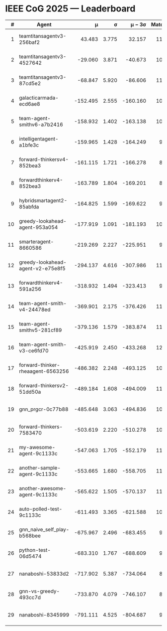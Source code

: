 # IEEE CoG 2025 — Leaderboard

| # | Agent | μ | σ | μ − 3σ | Matches | Updated |
|---:|---|---:|---:|---:|---:|---|
| 1 | teamtitansagentv3-256baf2 | 43.483 | 3.775 | 32.157 | 11320 | 2025-08-21 07:33 |
| 2 | teamtitansagentv3-4527642 | -29.060 | 3.871 | -40.673 | 10474 | 2025-08-21 07:33 |
| 3 | teamtitansagentv3-87cd5e2 | -68.847 | 5.920 | -86.606 | 11886 | 2025-08-21 07:33 |
| 4 | galacticarmada-ecd6ae8 | -152.495 | 2.555 | -160.160 | 10740 | 2025-08-21 07:33 |
| 5 | team-agent-smithv6-a7b2416 | -158.932 | 1.402 | -163.138 | 10680 | 2025-08-21 07:33 |
| 6 | intelligentagent-a1bfe3c | -159.965 | 1.428 | -164.249 | 9130 | 2025-08-21 07:33 |
| 7 | forward-thinkersv4-852bea3 | -161.115 | 1.721 | -166.278 | 8981 | 2025-08-21 07:33 |
| 8 | forwardthinkerv4-852bea3 | -163.789 | 1.804 | -169.201 | 8906 | 2025-08-21 07:33 |
| 9 | hybridsmartagent2-85abfda | -164.825 | 1.599 | -169.622 | 9767 | 2025-08-21 07:33 |
| 10 | greedy-lookahead-agent-953a054 | -177.919 | 1.091 | -181.193 | 10708 | 2025-08-21 07:33 |
| 11 | smarteragent-8660586 | -219.269 | 2.227 | -225.951 | 9664 | 2025-08-21 07:33 |
| 12 | greedy-lookahead-agent-v2-e75e8f5 | -294.137 | 4.616 | -307.986 | 11108 | 2025-08-21 07:33 |
| 13 | forwardthinkerv4-591a256 | -318.932 | 1.494 | -323.413 | 9486 | 2025-08-21 07:33 |
| 14 | team-agent-smith-v4-24478ed | -369.901 | 2.175 | -376.426 | 11662 | 2025-08-21 07:33 |
| 15 | team-agent-smithv5-281cf89 | -379.136 | 1.579 | -383.874 | 11580 | 2025-08-21 07:33 |
| 16 | team-agent-smith-v3-ce6fd70 | -425.919 | 2.450 | -433.268 | 12242 | 2025-08-21 07:33 |
| 17 | forward-thinker-rheaagent-6563256 | -486.382 | 2.248 | -493.125 | 10660 | 2025-08-21 07:33 |
| 18 | forward-thinkersv2-51dd50a | -489.184 | 1.608 | -494.009 | 11160 | 2025-08-21 07:33 |
| 19 | gnn_prgcr-0c77b88 | -485.648 | 3.063 | -494.836 | 10070 | 2025-08-21 07:33 |
| 20 | forward-thinkers-7583470 | -503.619 | 2.220 | -510.278 | 10420 | 2025-08-21 07:33 |
| 21 | my-awesome-agent-9c1133c | -547.063 | 1.705 | -552.179 | 11340 | 2025-08-21 07:33 |
| 22 | another-sample-agent-9c1133c | -553.665 | 1.680 | -558.705 | 11020 | 2025-08-21 07:33 |
| 23 | another-awesome-agent-9c1133c | -565.622 | 1.505 | -570.137 | 11640 | 2025-08-21 07:33 |
| 24 | auto-polled-test-9c1133c | -611.493 | 3.365 | -621.588 | 10580 | 2025-08-21 07:33 |
| 25 | gnn_naive_self_play-b568bee | -675.967 | 2.496 | -683.455 | 9040 | 2025-08-21 07:33 |
| 26 | python-test-06d5474 | -683.310 | 1.767 | -688.609 | 9170 | 2025-08-21 07:33 |
| 27 | nanaboshi-53833d2 | -717.902 | 5.387 | -734.064 | 8610 | 2025-08-21 07:33 |
| 28 | gnn-vs-greedy-493cc7d | -733.870 | 4.079 | -746.107 | 8960 | 2025-08-21 07:33 |
| 29 | nanaboshi-8345999 | -791.111 | 4.525 | -804.687 | 9350 | 2025-08-21 07:33 |
